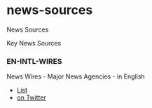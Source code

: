 # news-sources
News Sources

Key News Sources


### EN-INTL-WIRES ###
News Wires - Major News Agencies - in English

- [List](https://github.com/dheurtev/news-sources/EN-INTL-WIRES.json)
- [on Twitter](https://twitter.com/i/lists/1237159955184189440)
